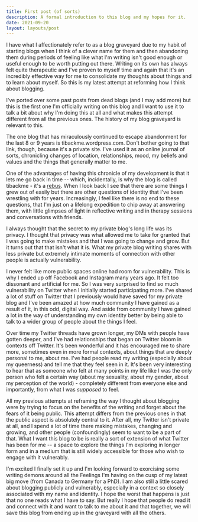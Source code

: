 ```yaml
---
title: First post (of sorts)
description: A formal introduction to this blog and my hopes for it.
date: 2021-09-20
layout: layouts/post
---
```


I have what I affectionately refer to as a blog graveyard due to my habit of starting blogs when I think of a clever name for them and then abandoning them during periods of feeling like what I'm writing isn't good enough or useful enough to be worth putting out there. Writing on its own has always felt quite therapeutic and I've proven to myself time and again that it's an incredibly effective way for me to consolidate my thoughts about things and to learn about myself. So this is my latest attempt at reforming how I think about blogging.

I've ported over some past posts from dead blogs (and I may add more) but this is the first one I'm officially writing on this blog and I want to use it to talk a bit about why I'm doing this at all and what makes this attempt different from all the previous ones. The history of my blog graveyard is relevant to this.

The one blog that has miraculously continued to escape abandonment for the last 8 or 9 years is tibackme.wordpress.com. Don't bother going to that link, though, because it's a private site. I've used it as an online journal of sorts, chronicling changes of location, relationships, mood, my beliefs and values and the things that generally matter to me.

One of the advantages of having this chronicle of my development is that it lets me go back in time -- which, incidentally, is why the blog is called tibackme - it's a [rebus](https://en.wikipedia.org/wiki/Rebus). When I look back I see that there are some things I grew out of easily but there are other questions of identity that I've been wrestling with for years. Increasingly, I feel like there is no end to these questions, that I'm just on a lifelong expedition to chip away at answering them, with little glimpses of light in reflective writing and in therapy sessions and conversations with friends.

I always thought that the secret to my private blog's long life was its privacy. I thought that privacy was what allowed me to take for granted that I was going to make mistakes and that I was going to change and grow. But it turns out that that isn't what it is. What my private blog writing shares with less private but extremely intimate moments of connection with other people is actually vulnerability.

I never felt like more public spaces online had room for vulnerability. This is why I ended up off Facebook and Instagram many years ago. It felt too dissonant and artificial for me. So I was very surprised to find so much vulnerability on Twitter when I initially started participating more. I've shared a lot of stuff on Twitter that I previously would have saved for my private blog and I've been amazed at how much community I have gained as a result of it, in this odd, digital way. And aside from community I have gained a lot in the way of understanding my own identity better by being able to talk to a wider group of people about the things I feel.

Over time my Twitter threads have grown longer, my DMs with people have gotten deeper, and I've had relationships that began on Twitter bloom in contexts off Twitter. It's been wonderful and it has encouraged me to share more, sometimes even in more formal contexts, about things that are deeply personal to me, about me. I've had people read my writing (especially about my queerness) and tell me that they feel seen in it. It's been very interesting to hear that as someone who felt at many points in my life like I was the only person who felt a certain way (about my sexuality, about my gender, about my perception of the world) - completely different from everyone else and importantly, from what I was _supposed_ to feel.

All my previous attempts at reframing the way I thought about blogging were by trying to focus on the benefits of the writing and forget about the fears of it being public. This attempt differs from the previous ones in that the public aspect is absolutely central to it. After all, my Twitter isn't private at all, and I spend a lot of time there making mistakes, changing and growing, and other people (confoundingly) seem to want to be a part of that. What I want this blog to be is really a sort of extension of what Twitter has been for me -- a space to explore the things I'm exploring in longer form and in a medium that is still widely accessible for those who wish to engage with it vulnerably.

I'm excited I finally set it up and I'm looking forward to exorcising some writing demons around all the Feelings I'm having on the cusp of my latest big move (from Canada to Germany for a PhD). I am also still a little scared about blogging publicly and vulnerably, especially in a context so closely associated with my name and identity. I hope the worst that happens is just that no one reads what I have to say. But really I hope that people do read it and connect with it and want to talk to me about it and that together, we will save this blog from ending up in the graveyard with all the others.
